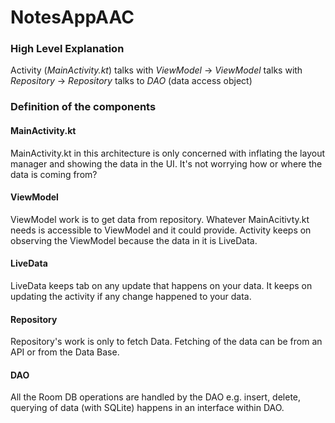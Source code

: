 # NotesAppAAC


### High Level Explanation

Activity (*MainActivity.kt*) talks with *ViewModel* ->  *ViewModel* talks with *Repository* ->   *Repository* talks to *DAO* (data access object)


### Definition of the components

#### MainActivity.kt
MainActivity.kt in this architecture is only concerned with inflating the layout manager and showing the data in the UI. It's not worrying how or where the data is coming from?

#### ViewModel
ViewModel work is to get data from repository. Whatever MainAcitivty.kt needs is accessible to ViewModel and it could provide. Activity keeps on observing the ViewModel because the data in it is LiveData.

#### LiveData
LiveData keeps tab on any update that happens on your data. It keeps on updating the activity if any change happened to your data.

#### Repository
Repository's work is only to fetch Data. Fetching of the data can be from an API or from the Data Base.

#### DAO
All the Room DB operations are handled by the DAO e.g. insert, delete, querying of data (with SQLite) happens in an interface within DAO.